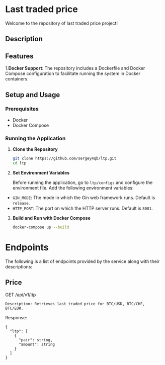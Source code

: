 # Last traded price

Welcome to the repository of last traded price project!

## Description

## Features

1.**Docker Support**: The repository includes a Dockerfile and Docker Compose configuration to facilitate running the
system in Docker containers.

## Setup and Usage

### Prerequisites

- Docker
- Docker Compose

### Running the Application

1. **Clone the Repository**

    ```bash
    git clone https://github.com/sergey4qb/ltp.git
    cd ltp
    ```
2. **Set Environment Variables**

   Before running the application, go to `ltp/configs` and configure the environment file. Add the following environment
   variables:

- `GIN_MODE`: The mode in which the Gin web framework runs. Default is `release`.
- `HTTP_PORT`: The port on which the HTTP server runs. Default is `8081`.

3. **Build and Run with Docker Compose**

    ```bash
    docker-compose up --build
    ```


# Endpoints

The following is a list of endpoints provided by the service along with their descriptions:

## Price

GET /api/v1/ltp

    Description: Retrieves last traded price for BTC/USD, BTC/CHF, BTC/EUR.
Response:
```
{
  "ltp": [
    {
      "pair": string,
      "amount": string
    }
  ]
}

```
